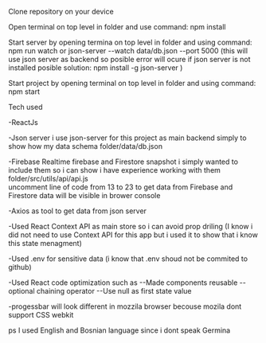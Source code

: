 Clone repository on your device 

Open terminal on top level in folder and use command: npm install

Start server by opening termina on top level in  folder and using command: npm run watch   or  json-server --watch data/db.json --port 5000   (this will use json server as backend so posible error will ocure if json server is not installed  posible solution: npm install -g json-server  )

Start project by opening terminal on top level in  folder and using command: npm start

Tech used 

-ReactJs

-Json server   i use json-server for this project as main backend simply to show how my  data schema   folder/data/db.json

-Firebase Realtime firebase and Firestore snapshot   i simply wanted to include them so i can show i have experience working with them  folder/src/utils/api/api.js  
uncomment line of code from 13 to 23 to get data from Firebase and Firestore data will be visible in brower console

-Axios as tool to get data from json server

-Used React Context API as main store so i can avoid prop driling (I know i did not need to use Context API for this app but i used it to show that i know this state menagment)

-Used .env for sensitive data (i know that .env shoud not be commited to github)

-Used React code optimization such as 
--Made components reusable 
--optional chaining operator
--Use null as first state value 

-progessbar will look different in mozzila browser becouse mozila dont support <progess> CSS webkit 

ps I used English and Bosnian language since i dont speak Germina 
